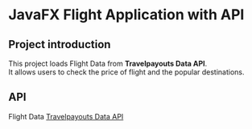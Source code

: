 # JavaFX Flight Application with API
## Project introduction 
This project loads Flight Data from **Travelpayouts Data API**.  
It allows users to check the price of flight and the popular destinations.

## API
Flight Data [Travelpayouts Data API](https://travelpayouts.github.io/slate/)

